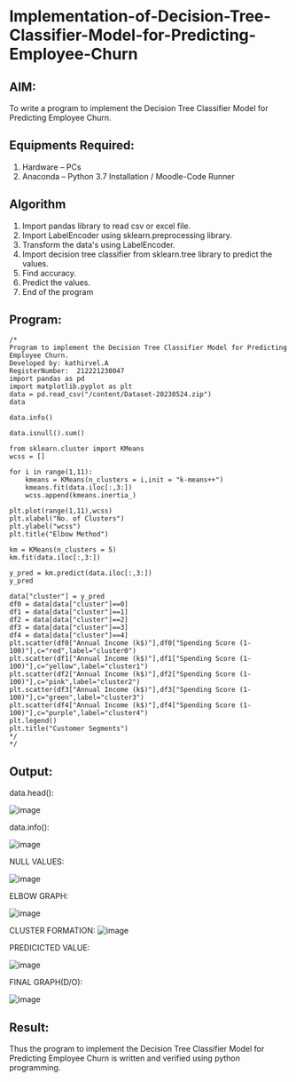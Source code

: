 # Implementation-of-Decision-Tree-Classifier-Model-for-Predicting-Employee-Churn

## AIM:
To write a program to implement the Decision Tree Classifier Model for Predicting Employee Churn.

## Equipments Required:
1. Hardware – PCs
2. Anaconda – Python 3.7 Installation / Moodle-Code Runner

## Algorithm
1. Import pandas library to read csv or excel file.
2. Import LabelEncoder using sklearn.preprocessing library.
3. Transform the data's using LabelEncoder.
4. Import decision tree classifier from sklearn.tree library to predict the values.
5. Find accuracy.
6. Predict the values.
7. End of the program


## Program:
```
/*
Program to implement the Decision Tree Classifier Model for Predicting Employee Churn.
Developed by: kathirvel.A
RegisterNumber:  212221230047
import pandas as pd
import matplotlib.pyplot as plt
data = pd.read_csv("/content/Dataset-20230524.zip")
data

data.info()

data.isnull().sum()

from sklearn.cluster import KMeans
wcss = []

for i in range(1,11):
    kmeans = KMeans(n_clusters = i,init = "k-means++")
    kmeans.fit(data.iloc[:,3:])
    wcss.append(kmeans.inertia_)

plt.plot(range(1,11),wcss)
plt.xlabel("No. of Clusters")
plt.ylabel("wcss")
plt.title("Elbow Method")

km = KMeans(n_clusters = 5)
km.fit(data.iloc[:,3:])

y_pred = km.predict(data.iloc[:,3:])
y_pred

data["cluster"] = y_pred
df0 = data[data["cluster"]==0]
df1 = data[data["cluster"]==1]
df2 = data[data["cluster"]==2]
df3 = data[data["cluster"]==3]
df4 = data[data["cluster"]==4]
plt.scatter(df0["Annual Income (k$)"],df0["Spending Score (1-100)"],c="red",label="cluster0")
plt.scatter(df1["Annual Income (k$)"],df1["Spending Score (1-100)"],c="yellow",label="cluster1")
plt.scatter(df2["Annual Income (k$)"],df2["Spending Score (1-100)"],c="pink",label="cluster2")
plt.scatter(df3["Annual Income (k$)"],df3["Spending Score (1-100)"],c="green",label="cluster3")
plt.scatter(df4["Annual Income (k$)"],df4["Spending Score (1-100)"],c="purple",label="cluster4")
plt.legend()
plt.title("Customer Segments")
*/
*/
```

## Output:
data.head():

![image](https://github.com/KathirvelAIDS/Implementation-of-Decision-Tree-Classifier-Model-for-Predicting-Employee-Churn/assets/94911373/73a42024-1c84-4e80-919e-af981f9640f6)

  
  
data.info():

![image](https://github.com/KathirvelAIDS/Implementation-of-Decision-Tree-Classifier-Model-for-Predicting-Employee-Churn/assets/94911373/880e8e02-e2ce-4a81-a9d0-7bd4e948cbb1)


NULL VALUES:


![image](https://github.com/KathirvelAIDS/Implementation-of-Decision-Tree-Classifier-Model-for-Predicting-Employee-Churn/assets/94911373/95b60e63-75d7-4f46-a698-ff1c2554eee1)




ELBOW GRAPH:


![image](https://github.com/KathirvelAIDS/Implementation-of-Decision-Tree-Classifier-Model-for-Predicting-Employee-Churn/assets/94911373/06e78297-a1af-412e-8ee0-b269228d9692)





CLUSTER FORMATION:
![image](https://github.com/KathirvelAIDS/Implementation-of-Decision-Tree-Classifier-Model-for-Predicting-Employee-Churn/assets/94911373/580c6fe2-1e3e-4055-9f8d-3ff905c3146b)




PREDICICTED VALUE:


![image](https://github.com/KathirvelAIDS/Implementation-of-Decision-Tree-Classifier-Model-for-Predicting-Employee-Churn/assets/94911373/9dc71537-8b49-42ca-a34f-4bb0d55c4be7)




FINAL GRAPH(D/O):

![image](https://github.com/KathirvelAIDS/Implementation-of-Decision-Tree-Classifier-Model-for-Predicting-Employee-Churn/assets/94911373/a758ab2e-af9d-4e48-ae2c-c4afbb818f14)










## Result:
Thus the program to implement the  Decision Tree Classifier Model for Predicting Employee Churn is written and verified using python programming.

